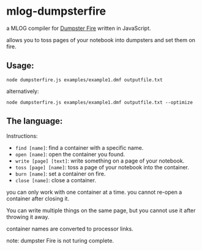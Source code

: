 # mlog-dumpsterfire

a MLOG compiler for [Dumpster Fire](https://esolangs.org/wiki/Dumpster_Fire) written in JavaScript.

allows you to toss pages of your notebook into dumpsters and set them on fire.

## Usage:

```node dumpsterfire.js examples/example1.dmf outputfile.txt```

alternatively:

```node dumpsterfire.js examples/example1.dmf outputfile.txt --optimize```

## The language:

Instructions:
* `find [name]`: find a container with a specific name.
* `open [name]`: open the container you found.
* `write [page] [text]`: write something on a page of your notebook.
* `toss [page] [name]`: toss a page of your notebook into the container.
* `burn [name]`: set a container on fire.
* `close [name]`: close a container.

you can only work with one container at a time. you cannot re-open a container after closing it.

You can write multiple things on the same page, but you cannot use it after throwing it away.



container names are converted to processor links.

note: dumpster Fire is not turing complete.
